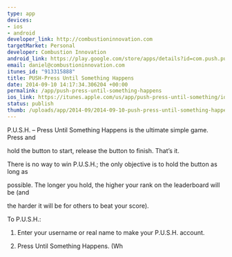 ```yaml
--- 
type: app
devices: 
- ios
- android
developer_link: http://combustioninnovation.com
targetMarket: Personal
developer: Combustion Innovation
android_link: https://play.google.com/store/apps/details?id=com.push.push
email: daniel@combustioninnovation.com
itunes_id: "913315888"
title: PUSH-Press Until Something Happens
date: 2014-09-10 14:17:34.306204 +00:00
permalink: /app/push-press-until-something-happens
ios_link: https://itunes.apple.com/us/app/push-press-until-something/id913315888?mt=8
status: publish
thumb: /uploads/app/2014-09/2014-09-10-push-press-until-something-happens.png
---
```


P.U.S.H. – Press Until Something Happens is the ultimate simple game. Press and 

hold the button to start, release the button to finish. That’s it. 

There is no way to win P.U.S.H.; the only objective is to hold the button as long as 

possible. The longer you hold, the higher your rank on the leaderboard will be (and 

the harder it will be for others to beat your score).

To P.U.S.H.: 

1. Enter your username or real name to make your P.U.S.H. account. 

2. Press Until Something Happens. (Wh

